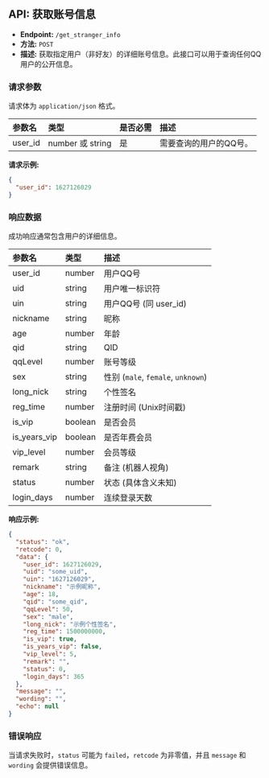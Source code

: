 ## API: 获取账号信息

-   **Endpoint:** `/get_stranger_info`
-   **方法:** `POST`
-   **描述:** 获取指定用户（非好友）的详细账号信息。此接口可以用于查询任何QQ用户的公开信息。

### 请求参数

请求体为 `application/json` 格式。

| 参数名  | 类型      | 是否必需 | 描述     |
| :------ | :-------- | :------- | :------- |
| user_id | number 或 string | 是       | 需要查询的用户的QQ号。 |

**请求示例:**

```json
{
  "user_id": 1627126029
}
```

### 响应数据

成功响应通常包含用户的详细信息。

| 参数名      | 类型    | 描述         |
| :---------- | :------ | :----------- |
| user_id     | number  | 用户QQ号      |
| uid         | string  | 用户唯一标识符 |
| uin         | string  | 用户QQ号 (同 user_id) |
| nickname    | string  | 昵称         |
| age         | number  | 年龄         |
| qid         | string  | QID          |
| qqLevel     | number  | 账号等级      |
| sex         | string  | 性别 (`male`, `female`, `unknown`) |
| long_nick   | string  | 个性签名      |
| reg_time    | number  | 注册时间 (Unix时间戳) |
| is_vip      | boolean | 是否会员      |
| is_years_vip| boolean | 是否年费会员   |
| vip_level   | number  | 会员等级      |
| remark      | string  | 备注 (机器人视角) |
| status      | number  | 状态 (具体含义未知) |
| login_days  | number  | 连续登录天数   |

**响应示例:**

```json
{
  "status": "ok",
  "retcode": 0,
  "data": {
    "user_id": 1627126029,
    "uid": "some_uid",
    "uin": "1627126029",
    "nickname": "示例昵称",
    "age": 18,
    "qid": "some_qid",
    "qqLevel": 50,
    "sex": "male",
    "long_nick": "示例个性签名",
    "reg_time": 1500000000,
    "is_vip": true,
    "is_years_vip": false,
    "vip_level": 5,
    "remark": "",
    "status": 0,
    "login_days": 365
  },
  "message": "",
  "wording": "",
  "echo": null
}
```

### 错误响应

当请求失败时，`status` 可能为 `failed`，`retcode` 为非零值，并且 `message` 和 `wording` 会提供错误信息。

